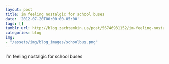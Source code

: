 ```yaml
---
layout: post
title: im feeling nostalgic for school buses
date: '2012-07-20T00:00:00-05:00'
tags: []
tumblr_url: http://blog.zachtemkin.us/post/56746931152/im-feeling-nostalgic-for-school-buses
categories: blog
img:
- "/assets/img/blog_images/schoolbus.png" 
---
```

I’m feeling nostalgic for school buses 
